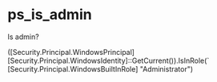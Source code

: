 # ps_is_admin
Is admin?

([Security.Principal.WindowsPrincipal] [Security.Principal.WindowsIdentity]::GetCurrent()).IsInRole(` [Security.Principal.WindowsBuiltInRole] "Administrator")
